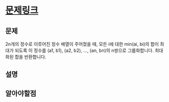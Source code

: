 # [문제링크](https://leetcode.com/problems/array-partition/description/)

## 문제
2n개의 정수로 이루어진 정수 배열이 주어졌을 때, 모든 i에 대한 min(ai, bi)의 합이 최대가 되도록 이 정수를 (a1, b1), (a2, b2), ..., (an, bn)의 n쌍으로 그룹화합니다. 최대화된 합을 반환합니다.


## 설명


## 알아야할점


